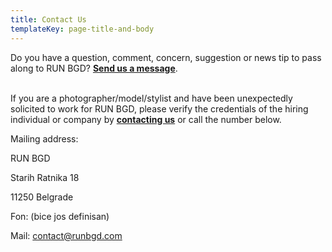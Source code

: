 ```yaml
---
title: Contact Us
templateKey: page-title-and-body
---
```

Do you have a question, comment, concern, suggestion or news tip to pass along to RUN BGD? **[Send us a message](contact@runbgd.com)**. 

\
If you are a photographer/model/stylist and have been unexpectedly solicited to work for RUN BGD, please verify the credentials of the hiring individual or company by **[contacting us](contact@runbgd.com)** or call the number below.



Mailing address:

RUN BGD

Starih Ratnika 18

11250 Belgrade



Fon: (bice jos definisan)

Mail: [contact@runbgd.com](contact@runbgd.com)